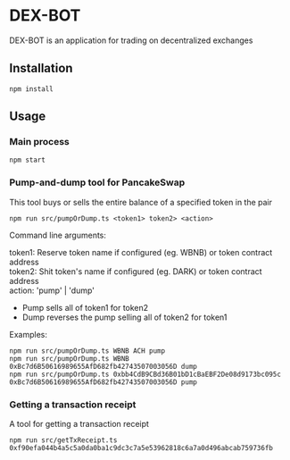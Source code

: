 # DEX-BOT

DEX-BOT is an application for trading on decentralized exchanges

## Installation

```shell
npm install
```

## Usage

### Main process

```shell
npm start
```

### Pump-and-dump tool for PancakeSwap

This tool buys or sells the entire balance of a specified token in the pair

```shell
npm run src/pumpOrDump.ts <token1> token2> <action>
```

Command line arguments:

token1: Reserve token name if configured (eg. WBNB) or token contract address <br />
token2: Shit token's name if configured (eg. DARK) or token contract address <br />
action: 'pump' | 'dump' <br />
- Pump sells all of token1 for token2
- Dump reverses the pump selling all of token2 for token1

Examples:

```shell
npm run src/pumpOrDump.ts WBNB ACH pump
npm run src/pumpOrDump.ts WBNB 0xBc7d6B50616989655AfD682fb42743507003056D dump
npm run src/pumpOrDump.ts 0xbb4CdB9CBd36B01bD1cBaEBF2De08d9173bc095c 0xBc7d6B50616989655AfD682fb42743507003056D pump
```

### Getting a transaction receipt

A tool for getting a transaction receipt

```shell
npm run src/getTxReceipt.ts 0xf90efa044b4a5c5a0da0ba1c9dc3c7a5e53962818c6a7a0d496abcab759736fb
```